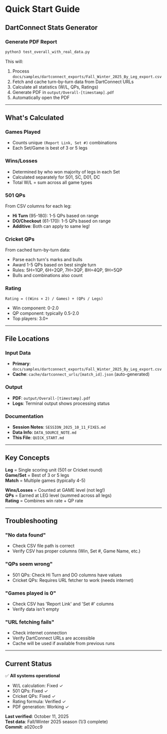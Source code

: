 # Quick Start Guide
## DartConnect Stats Generator

### Generate PDF Report

```bash
python3 test_overall_with_real_data.py
```

This will:
1. Process `docs/samples/dartconnect_exports/Fall_Winter_2025_By_Leg_export.csv`
2. Fetch and cache turn-by-turn data from DartConnect URLs
3. Calculate all statistics (W/L, QPs, Ratings)
4. Generate PDF in `output/Overall-[timestamp].pdf`
5. Automatically open the PDF

---

## What's Calculated

### Games Played
- Counts unique `(Report Link, Set #)` combinations
- Each Set/Game is best of 3 or 5 legs

### Wins/Losses
- Determined by who won majority of legs in each Set
- Calculated separately for S01, SC, D01, DC
- Total W/L = sum across all game types

### 501 QPs
From CSV columns for each leg:
- **Hi Turn** (95-180): 1-5 QPs based on range
- **DO/Checkout** (61-170): 1-5 QPs based on range
- **Additive**: Both can apply to same leg!

### Cricket QPs
From cached turn-by-turn data:
- Parse each turn's marks and bulls
- Award 1-5 QPs based on best single turn
- Rules: 5H=1QP, 6H=2QP, 7H=3QP, 8H=4QP, 9H=5QP
- Bulls and combinations also count

### Rating
```
Rating = ((Wins × 2) / Games) + (QPs / Legs)
```
- Win component: 0-2.0
- QP component: typically 0.5-2.0
- Top players: 3.0+

---

## File Locations

### Input Data
- **Primary**: `docs/samples/dartconnect_exports/Fall_Winter_2025_By_Leg_export.csv`
- **Cache**: `cache/dartconnect_urls/[match_id].json` (auto-generated)

### Output
- **PDF**: `output/Overall-[timestamp].pdf`
- **Logs**: Terminal output shows processing status

### Documentation
- **Session Notes**: `SESSION_2025_10_11_FIXES.md`
- **Data Info**: `DATA_SOURCE_NOTE.md`
- **This File**: `QUICK_START.md`

---

## Key Concepts

**Leg** = Single scoring unit (501 or Cricket round)  
**Game/Set** = Best of 3 or 5 legs  
**Match** = Multiple games (typically 4-5)

**Wins/Losses** = Counted at GAME level (not leg!)  
**QPs** = Earned at LEG level (summed across all legs)  
**Rating** = Combines win rate + QP rate

---

## Troubleshooting

### "No data found"
- Check CSV file path is correct
- Verify CSV has proper columns (Win, Set #, Game Name, etc.)

### "QPs seem wrong"
- 501 QPs: Check Hi Turn and DO columns have values
- Cricket QPs: Requires URL fetcher to work (needs internet)

### "Games played is 0"
- Check CSV has 'Report Link' and 'Set #' columns
- Verify data isn't empty

### "URL fetching fails"
- Check internet connection
- Verify DartConnect URLs are accessible
- Cache will be used if available from previous runs

---

## Current Status

✅ **All systems operational**
- W/L calculation: Fixed ✓
- 501 QPs: Fixed ✓
- Cricket QPs: Fixed ✓
- Rating formula: Verified ✓
- PDF generation: Working ✓

**Last verified**: October 11, 2025  
**Test data**: Fall/Winter 2025 season (1/3 complete)  
**Commit**: a020cc9
